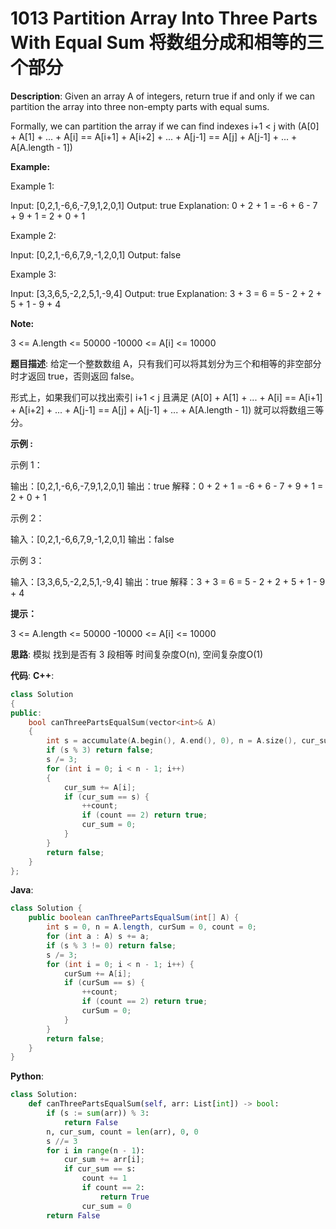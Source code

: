 # 1013 Partition Array Into Three Parts With Equal Sum 将数组分成和相等的三个部分

__Description__:
Given an array A of integers, return true if and only if we can partition the array into three non-empty parts with equal sums.

Formally, we can partition the array if we can find indexes i+1 < j with (A[0] + A[1] + ... + A[i] == A[i+1] + A[i+2] + ... + A[j-1] == A[j] + A[j-1] + ... + A[A.length - 1])

__Example:__

Example 1:

Input: [0,2,1,-6,6,-7,9,1,2,0,1]
Output: true
Explanation: 0 + 2 + 1 = -6 + 6 - 7 + 9 + 1 = 2 + 0 + 1

Example 2:

Input: [0,2,1,-6,6,7,9,-1,2,0,1]
Output: false

Example 3:

Input: [3,3,6,5,-2,2,5,1,-9,4]
Output: true
Explanation: 3 + 3 = 6 = 5 - 2 + 2 + 5 + 1 - 9 + 4

__Note:__

3 <= A.length <= 50000
-10000 <= A[i] <= 10000

__题目描述__:
给定一个整数数组 A，只有我们可以将其划分为三个和相等的非空部分时才返回 true，否则返回 false。

形式上，如果我们可以找出索引 i+1 < j 且满足 (A[0] + A[1] + ... + A[i] == A[i+1] + A[i+2] + ... + A[j-1] == A[j] + A[j-1] + ... + A[A.length - 1]) 就可以将数组三等分。

__示例 :__

示例 1：

输出：[0,2,1,-6,6,-7,9,1,2,0,1]
输出：true
解释：0 + 2 + 1 = -6 + 6 - 7 + 9 + 1 = 2 + 0 + 1

示例 2：

输入：[0,2,1,-6,6,7,9,-1,2,0,1]
输出：false

示例 3：

输入：[3,3,6,5,-2,2,5,1,-9,4]
输出：true
解释：3 + 3 = 6 = 5 - 2 + 2 + 5 + 1 - 9 + 4

__提示：__

3 <= A.length <= 50000
-10000 <= A[i] <= 10000

__思路__:
模拟
找到是否有 3 段相等
时间复杂度O(n), 空间复杂度O(1)

__代码__:
__C++__:

```C++
class Solution 
{
public:
    bool canThreePartsEqualSum(vector<int>& A) 
    {
        int s = accumulate(A.begin(), A.end(), 0), n = A.size(), cur_sum = 0, count = 0;
        if (s % 3) return false;
        s /= 3;
        for (int i = 0; i < n - 1; i++) 
        {
            cur_sum += A[i];
            if (cur_sum == s) {
                ++count;
                if (count == 2) return true;
                cur_sum = 0;
            }
        }
        return false;
    }
};
```

__Java__:

```Java
class Solution {
    public boolean canThreePartsEqualSum(int[] A) {
        int s = 0, n = A.length, curSum = 0, count = 0;
        for (int a : A) s += a;
        if (s % 3 != 0) return false;
        s /= 3;
        for (int i = 0; i < n - 1; i++) {
            curSum += A[i];
            if (curSum == s) {
                ++count;
                if (count == 2) return true;
                curSum = 0;
            }
        }
        return false;
    }
}
```

__Python__:

```Python
class Solution:
    def canThreePartsEqualSum(self, arr: List[int]) -> bool:
        if (s := sum(arr)) % 3:
            return False
        n, cur_sum, count = len(arr), 0, 0
        s //= 3
        for i in range(n - 1):
            cur_sum += arr[i];
            if cur_sum == s:
                count += 1
                if count == 2:
                    return True
                cur_sum = 0
        return False
```
